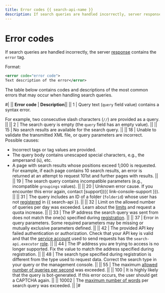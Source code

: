 ```yaml
---
title: Error codes {{ search-api-name }}
description: If search queries are handled incorrectly, server responses contain the error tag.
---
```


# Error codes

If search queries are handled incorrectly, the server [response](../concepts/response.md) contains the `error` tag.

Format:

```xml
<error code="error code">
Text description of the error</error>
```

The table below contains codes and descriptions of the most common errors that may occur when handling search queries.

#|
|| **Error code** | **Description**||
|| 1 | 
Query text (`query` field value) contains a syntax error.

For example, two consecutive slash characters (`//`) are provided as a query. 
||
|| 2 | The search query is empty (the `query` field has an empty value). ||
|| 15 | No search results are available for the search query. ||
|| 18 | 
Unable to validate the transmitted XML file, or query parameters are incorrect. Possible causes:

- Incorrect tags or tag values are provided.
- The query body contains unescaped special characters, e.g., the ampersand (`&`), etc.
- A page with search results whose positions exceed 1,000 is requested. For example, if each page contains 10 search results, an error is returned at an attempt to request 101st and further pages with results. 
||
|| 19 | The search query contains incompatible parameters (e.g., incompatible `groupings` values). ||
|| 20 | Unknown error cause. If you encounter this error again, contact [support]({{ link-console-support }}). ||
|| 31 | The query includes an ID of a folder (`folderid`) whose user has not [registered](../operations/workaround.md) in {{ search-api }}. ||
|| 32 | Limit on the allowed number of queries per day was exceeded. Learn about the [limits](../concepts/limits.md) and request a quota increase. ||
|| 33 | The IP address the search query was sent from does not match the one(s) specified during [registration](../operations/workaround.md). ||
|| 37 | Error in query parameters. Some required parameters may be missing or mutually exclusive parameters defined. ||
|| 42 | The provided API key failed authentication or authorization. Check that your API key is valid and that the [service account](../../iam/concepts/users/service-accounts.md) used to send requests has the `search-api.executor` [role](../security/index.md). ||
|| 44 | The IP address you are trying to access is no longer supported. Fix the value to match the address specified during registration. ||
|| 48 | The search type specified during registration is different from the type used to request data. Correct the search type in your query or the management console. ||
|| 55 | The maximum [allowed number of queries per second](../concepts/limits.md) was exceeded. ||
|| 100 | It is highly likely that the query is bot-generated. If this error occurs, the user should get a CAPTCHA again. ||
|| 10002 | The [maximum number of words](../concepts/limits.md#search-api-limits) per search query was exceeded. ||
|#
